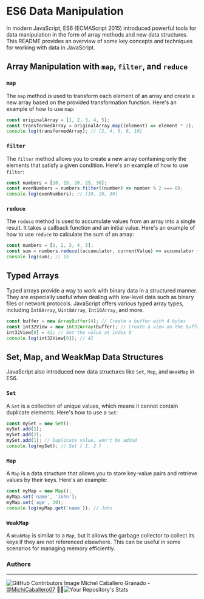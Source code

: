 # ES6 Data Manipulation

In modern JavaScript, ES6 (ECMAScript 2015) introduced powerful tools for data manipulation in the form of array methods and new data structures. This README provides an overview of some key concepts and techniques for working with data in JavaScript.

## Array Manipulation with `map`, `filter`, and `reduce`

### `map`

The `map` method is used to transform each element of an array and create a new array based on the provided transformation function. Here's an example of how to use `map`:

```javascript
const originalArray = [1, 2, 3, 4, 5];
const transformedArray = originalArray.map((element) => element * 2);
console.log(transformedArray); // [2, 4, 6, 8, 10]
```

### `filter`

The `filter` method allows you to create a new array containing only the elements that satisfy a given condition. Here's an example of how to use `filter`:

```javascript
const numbers = [10, 15, 20, 25, 30];
const evenNumbers = numbers.filter((number) => number % 2 === 0);
console.log(evenNumbers); // [10, 20, 30]
```

### `reduce`

The `reduce` method is used to accumulate values from an array into a single result. It takes a callback function and an initial value. Here's an example of how to use `reduce` to calculate the sum of an array:

```javascript
const numbers = [1, 2, 3, 4, 5];
const sum = numbers.reduce((accumulator, currentValue) => accumulator + currentValue, 0);
console.log(sum); // 15
```

## Typed Arrays

Typed arrays provide a way to work with binary data in a structured manner. They are especially useful when dealing with low-level data such as binary files or network protocols. JavaScript offers various typed array types, including `Int8Array`, `Uint8Array`, `Int16Array`, and more.

```javascript
const buffer = new ArrayBuffer(4); // Create a buffer with 4 bytes
const int32View = new Int32Array(buffer); // Create a view on the buffer as 32-bit integers
int32View[0] = 42; // Set the value at index 0
console.log(int32View[0]); // 42
```

## Set, Map, and WeakMap Data Structures

JavaScript also introduced new data structures like `Set`, `Map`, and `WeakMap` in ES6.

### `Set`

A `Set` is a collection of unique values, which means it cannot contain duplicate elements. Here's how to use a `Set`:

```javascript
const mySet = new Set();
mySet.add(1);
mySet.add(2);
mySet.add(1); // Duplicate value, won't be added
console.log(mySet); // Set { 1, 2 }
```

### `Map`

A `Map` is a data structure that allows you to store key-value pairs and retrieve values by their keys. Here's an example:

```javascript
const myMap = new Map();
myMap.set('name', 'John');
myMap.set('age', 30);
console.log(myMap.get('name')); // John
```

### `WeakMap`

A `WeakMap` is similar to a `Map`, but it allows the garbage collector to collect its keys if they are not referenced elsewhere. This can be useful in some scenarios for managing memory efficiently.



### **Authors**
--- 
![GitHub Contributors Image](https://contrib.rocks/image?repo=MichiCaballero07/holbertonschool-higher_level_programming) Michel Caballero Granado - <a href="https://github.com/MichiCaballero07" target="_blank"> @MichiCaballero07</a> :genie_woman:![Your Repository's Stats](https://github-readme-stats.vercel.app/api?username=MichiCaballero07&show_icons=true)
